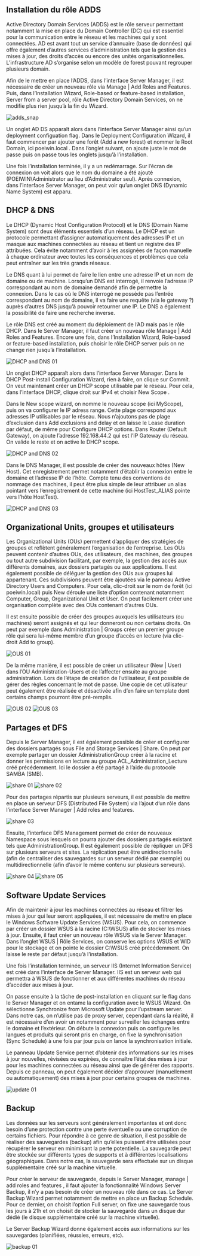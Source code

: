 ## Installation du rôle ADDS

Active Directory Domain Services (ADDS) est le rôle serveur permettant notamment la mise en place du Domain Controller (DC) qui est essentiel pour la communication entre le réseau et les machines qui y sont connectées. AD est avant tout un service d’annuaire (base de données) qui offre également d’autres services d’administration tels que la gestion des mises à jour, des droits d’accès ou encore des unités organisationnelles. L’infrastructure AD s’organise selon un modèle de forest pouvant regrouper plusieurs domain.

Afin de le mettre en place l’ADDS, dans l’interface Server Manager, il est nécessaire de créer un nouveau rôle via Manage | Add Roles and Features. Puis, dans l’Installation Wizard, Role-based or feature-based installation, Server from a server pool, rôle Active Directory Domain Services, on ne modifie plus rien jusqu’à la fin du Wizard.

![adds_snap](images/adds_snap01.png)

Un onglet AD DS apparaît alors dans l’interface Server Manager ainsi qu’un deployment configuation flag. Dans le Deployment Configuration Wizard, il faut commencer par ajouter une forêt (Add a new forest) et nommer le Root Domain, ici poeiwin.local . Dans l’onglet suivant, on ajoute juste le mot de passe puis on passe tous les onglets jusqu’à l’installation.

Une fois l’installation terminée, il y a un redémarrage. Sur l’écran de connexion on voit alors que le nom du domaine a été ajouté (POEIWIN\Administrator au lieu d’Administrator seul). Après connexion, dans l’interface Server Manager, on peut voir qu’un onglet DNS (Dynamic Name System) est apparu.

## DHCP & DNS

Le DHCP (Dynamic Host Configuration Protocol) et le DNS (Domain Name System) sont deux éléments essentiels d’un réseau. Le DHCP est un protocole permettant d’assigner automatiquement des adresses IP et un masque aux machines connectées au réseau et tient un registre des IP attribuées. Cela évite notamment d’avoir à les assignées de façon manuelle à chaque ordinateur avec toutes les conséquences et problèmes que cela peut entraîner sur les très grands réseaux.

Le DNS quant à lui permet de faire le lien entre une adresse IP et un nom de domaine ou de machine. Lorsqu’un DNS est interrogé, il renvoie l’adresse IP correspondant au nom de domaine demandé afin de permettre la connexion. Dans le cas où le DNS interrogé ne possède pas l’entrée correspondant au nom de domaine, il va faire une requête (via le gateway ?) auprès d’autres DNS jusqu’à pouvoir retourner une IP. Le DNS a également la possibilité de faire une recherche inverse.

Le rôle DNS est créé au moment du déploiement de l’AD mais pas le rôle DHCP. Dans le Server Manager, il faut créer un nouveau rôle Manage | Add Roles and Features. Encore une fois, dans l’Installation Wizard, Role-based or feature-based installation, puis choisir le rôle DHCP server puis on ne change rien jusqu’à l’installation.

![DHCP and DNS 01](images/dhcp_dns_snap01.png)

Un onglet DHCP apparaît alors dans l’interface Server Manager. Dans le DHCP Post-install Configuration Wizard, rien à faire, on clique sur Commit. On veut maintenant créer un DHCP scope utilisable par le réseau. Pour cela, dans l’interface DHCP, clique droit sur IPv4 et choisir New Scope .

Dans le New scope wizard, on nomme le nouveau scope (ici MyScope), puis on va configurer le IP adress range. Cette plage correspond aux adresses IP utilisables par le réseau. Nous n’ajoutons pas de plage d’exclusion dans Add exclusions and delay et on laisse le Lease duration par défaut, de même pour Configure DHCP options. Dans Router (Default Gateway), on ajoute l’adresse 192.168.44.2 qui est l’IP Gateway du réseau. On valide le reste et on active le DHCP scope.

![DHCP and DNS 02](images/dhcp_dns_snap02.png)

Dans le DNS Manager, il est possible de créer des nouveaux hôtes (New Host). Cet enregistrement permet notamment d’établir la connexion entre le domaine et l’adresse IP de l’hôte. Compte tenu des conventions de nommage des machines, il peut être plus simple de leur attribuer un alias pointant vers l’enregistrement de cette machine (ici HostTest_ALIAS pointe vers l’hôte HostTest).

![DHCP and DNS 03](images/dhcp_dns_snap03.png)

## Organizational Units, groupes et utilisateurs

Les Organizational Units (OUs) permettent d’appliquer des stratégies de groupes et reflètent généralement l’organisation de l’entreprise. Les OUs peuvent contenir d’autres OUs, des utilisateurs, des machines, des groupes ou tout autre subdivision facilitant, par exemple, la gestion des accès aux différents domaines, aux dossiers partagés ou aux applications. Il est également possible de déléguer la gestion des OUs aux groupes lui appartenant.
Ces subdivisions peuvent être ajoutées via le panneau Active Directory Users and Computers. Pour cela, clic-droit sur le nom de forêt (ici poeiwin.local) puis New déroule une liste d’option contenant notamment Computer, Group, Organizational Unit et User. On peut facilement créer une organisation complète avec des OUs contenant d’autres OUs.

Il est ensuite possible de créer des groupes auxquels les utilisateurs (ou machines) seront assignés et qui leur donneront ou non certains droits. On peut par exemple dans Administration | Groups créer un premier groupe rôle qui sera lui-même membre d’un groupe d’accès en lecture (via clic-droit Add to group).

![OUS 01](images/ous_snap01.png)

De la même manière, il est possible de créer un utilisateur (New | User) dans l’OU Administration-Users et de l’affecter ensuite au groupe administration. Lors de l’étape de création de l’utilisateur, il est possible de gérer des règles concernant le mot de passe. Une copie de cet utilisateur peut également être réalisée et désactivée afin d’en faire un template dont certains champs pourront être pré-remplis.

![OUS 02](images/ous_snap02.png)
![OUS 03](images/ous_snap03.png)

## Partages et DFS

Depuis le Server Manager, il est également possible de créer et configurer des dossiers partagés sous File and Storage Services | Share. On peut par exemple partager un dossier AdministrationGroup créer à la racine et donner les permissions en lecture au groupe ACL_Administration_Lecture créé précédemment. Ici le dossier a été partagé à l’aide du protocole SAMBA (SMB).

![share 01](images/share_snap01.png)
![share 02](images/share_snap02.png)

Pour des partages répartis sur plusieurs serveurs, il est possible de mettre en place un serveur DFS (Distributed File System) via l’ajout d’un rôle dans l’interface Server Manager | Add roles and features.

![share 03](images/share_snap03.png)

Ensuite, l’interface DFS Management permet de créer de nouveaux Namespace sous lesquels on pourra ajouter des dossiers partagés existant tels que AdministrationGroup. Il est également possible de répliquer un DFS sur plusieurs serveurs et sites. La réplication peut être unidirectionnelle (afin de centraliser des sauvegardes sur un serveur dédié par exemple) ou multidirectionnelle (afin d’avoir le même contenu sur plusieurs serveurs).

![share 04](images/share_snap04.png)
![share 05](images/share_snap05.png)

## Software Update Services

Afin de maintenir à jour les machines connectées au réseau et filtrer les mises à jour qui leur seront appliquées, il est nécessaire de mettre en place le Windows Software Update Services (WSUS). Pour cela, on commence par créer un dossier WSUS à la racine (C:\\WSUS) afin de stocker les mises à jour. Ensuite, il faut créer un nouveau rôle WSUS via le Server Manager. Dans l’onglet WSUS | Rôle Services, on conserve les options WSUS et WID pour le stockage et on pointe le dossier C:\\WSUS créé précédemment. On laisse le reste par défaut jusqu’à l’installation.

Une fois l’installation terminée, un serveur IIS (Internet Information Service) est créé dans l’interface de Server Manager. IIS est un serveur web qui permettra à WSUS de fonctionner et aux différentes machines du réseau d’accéder aux mises à jour.

On passe ensuite à la tâche de post-installation en cliquant sur le flag dans le Server Manager et on entame la configuration avec le WSUS Wizard. On sélectionne Synchronize from Microsoft Update pour l’upstream server. Dans notre cas, on n’utilise pas de proxy server, cependant dans la réalité, il est nécessaire d’en avoir un notamment pour surveiller les échanges entre le domaine et l’extérieur. On débute la connexion puis on configure les langues et produits qui seront pris en charge, on fixe la synchronisation (Sync Schedule) à une fois par jour puis on lance la synchronisation initiale.

Le panneau Update Service permet d’obtenir des informations sur les mises à jour nouvelles, révisées ou expirées, de connaître l’état des mises à jour pour les machines connectées au réseau ainsi que de générer des rapports. Depuis ce panneau, on peut également décider d’approuver (manuellement ou automatiquement) des mises à jour pour certains groupes de machines.

![update 01](images/update_snap01.png)

## Backup

Les données sur les serveurs sont généralement importantes et ont donc besoin d’une protection contre une perte éventuelle ou une corruption de certains fichiers. Pour répondre à ce genre de situation, il est possible de réaliser des sauvegardes (backup) afin qu’elles puissent être utilisées pour récupérer le serveur en minimisant la perte potentielle. La sauvegarde peut être stockée sur différents types de supports et à différentes localisations géographiques. Dans notre cas, la sauvegarde sera effectuée sur un disque supplémentaire créé sur la machine virtuelle.

Pour créer le serveur de sauvegarde, depuis le Server Manager, manage | add roles and features , il faut ajouter la fonctionnalité Windows Server Backup, il n’y a pas besoin de créer un nouveau rôle dans ce cas.
Le Server Backup Wizard permet notamment de mettre en place un Backup Schedule. Pour ce dernier, on choisit l’option Full server, on fixe une sauvegarde tous les jours à 21h et on choisit de stocker la sauvegarde dans un disque dur dédié (le disque supplémentaire créé sur la machine virtuelle).

Le Server Backup Wizard donne également accès aux informations sur les sauvegardes (planifiées, réussies, erreurs, etc).

![backup 01](images/backup_snap01.png)
